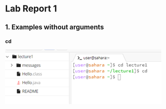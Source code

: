 # Lab Report 1
## 1. Examples without arguments
### cd
![cd-without-argument](cd-without-argument.png)
